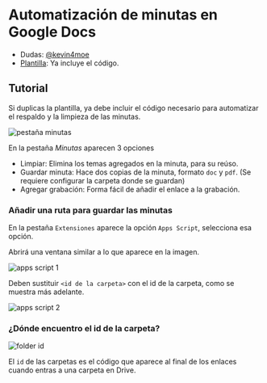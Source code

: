 # Automatización de minutas en Google Docs

- Dudas: [@kevin4moe](https://t.me/Kevin4Moe)
- [Plantilla](https://docs.google.com/document/d/1ef_Ehm8aQULnCNhWt-Y-yOWCvAkxImXriiq_OWkySFU): Ya incluye el código.

## Tutorial

Si duplicas la plantilla, ya debe incluir el código necesario para automatizar el respaldo y la limpieza de las minutas.

![pestaña minutas](https://github.com/ProyectoMigala/.github/assets/32855529/09304e59-8b3b-4035-af15-e225eba09d58)

En la pestaña *Minutas* aparecen 3 opciones

- Limpiar: Elimina los temas agregados en la minuta, para su reúso.
- Guardar minuta: Hace dos copias de la minuta, formato ``doc`` y ``pdf``. (Se requiere configurar la carpeta donde se guardan) 
- Agregar grabación: Forma fácil de añadir el enlace a la grabación.

### Añadir una ruta para guardar las minutas

En la pestaña `Extensiones` aparece la opción `Apps Script`, selecciona esa opción.

Abrirá una ventana similar a lo que aparece en la imagen.

![apps script 1](https://github.com/ProyectoMigala/.github/assets/32855529/7ce6a91c-d101-4d18-9ccb-cb1936492177)

Deben sustituir `<id de la carpeta>` con el id de la carpeta, como se muestra más adelante.

![apps script 2](https://github.com/ProyectoMigala/.github/assets/32855529/9e95b01f-14f1-4242-a49b-211d95744e17)

### ¿Dónde encuentro el id de la carpeta?

![folder id](https://github.com/ProyectoMigala/.github/assets/32855529/1df54dce-f9ee-475e-85f3-cf079e97bb66)

El `id` de las carpetas es el código que aparece al final de los enlaces cuando entras a una carpeta en Drive.

